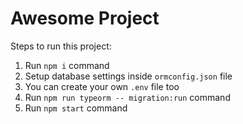 # Awesome Project

Steps to run this project:

1. Run `npm i` command
2. Setup database settings inside `ormconfig.json` file
3. You can create your own `.env` file too
4. Run `npm run typeorm -- migration:run` command
5. Run `npm start` command
